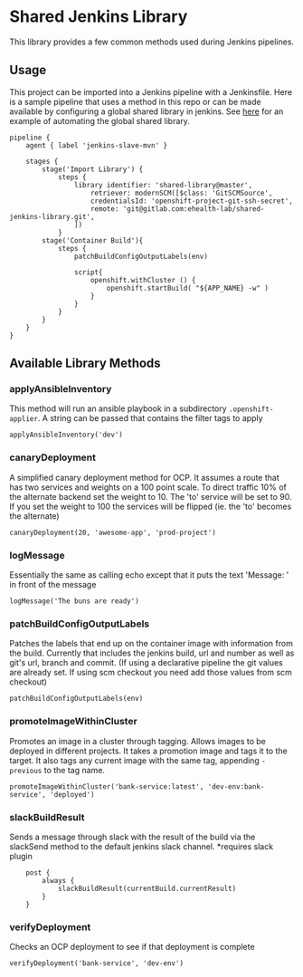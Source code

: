 # Shared Jenkins Library

This library provides a few common methods used during Jenkins pipelines.

## Usage

This project can be imported into a Jenkins pipeline with a Jenkinsfile. Here is a sample pipeline that uses a method in this repo or can be made available by configuring a global shared library in jenkins. See [here](https://github.com/mcanoy/labs-ci-cd/tree/config-jenkins/s2i-config/jenkins-master) for an example of automating the global shared library.

```
pipeline {
    agent { label 'jenkins-slave-mvn' }

    stages {
        stage('Import Library') {
            steps {
                library identifier: 'shared-library@master',
                    retriever: modernSCM([$class: 'GitSCMSource',
                    credentialsId: 'openshift-project-git-ssh-secret',
                    remote: 'git@gitlab.com:ehealth-lab/shared-jenkins-library.git',
                ])
            }
        stage('Container Build'){
            steps {
                patchBuildConfigOutputLabels(env)

                script{
                    openshift.withCluster () {
                        openshift.startBuild( "${APP_NAME} -w" )
                    }
                }
            }
        }
    }
}
```

## Available Library Methods

### applyAnsibleInventory

This method will run an ansible playbook in a subdirectory `.openshift-applier`. A string can be passed that contains the filter tags to apply

```
applyAnsibleInventory('dev')
```

### canaryDeployment

A simplified canary deployment method for OCP. It assumes a route that has two services and weights on a 100 point scale. To direct traffic 10% of the alternate backend set the weight to 10. The 'to' service will be set to 90. If you set the weight to 100 the services will be flipped (ie. the 'to' becomes the alternate) 

```
canaryDeployment(20, 'awesome-app', 'prod-project')
```

### logMessage

Essentially the same as calling echo except that it puts the text 'Message: ' in front of the message

```
logMessage('The buns are ready')
```

### patchBuildConfigOutputLabels

Patches the labels that end up on the container image with information from the build. Currently that includes the jenkins build, url and number as well as git's url, branch and commit. (If using a declarative pipeline the git values are already set. If using scm checkout you need add those values from scm checkout)

```
patchBuildConfigOutputLabels(env)
```

### promoteImageWithinCluster

Promotes an image in a cluster through tagging. Allows images to be deployed in different projects. It takes a promotion image and tags it to the target. It also tags any current image with the same tag, appending `-previous` to the tag name.

```
promoteImageWithinCluster('bank-service:latest', 'dev-env:bank-service', 'deployed')
```

### slackBuildResult

Sends a message through slack with the result of the build via the slackSend method to the default jenkins slack channel. *requires slack plugin

```
    post {
        always {
            slackBuildResult(currentBuild.currentResult)
        }
    }
```

### verifyDeployment

Checks an OCP deployment to see if that deployment is complete

```
verifyDeployment('bank-service', 'dev-env')
```




